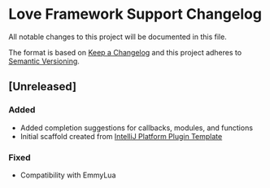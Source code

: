 <!-- Keep a Changelog guide -> https://keepachangelog.com -->

# Love Framework Support Changelog

All notable changes to this project will be documented in this file.

The format is based on [Keep a Changelog](http://keepachangelog.com/)
and this project adheres to [Semantic Versioning](http://semver.org/).

## [Unreleased]

### Added

- Added completion suggestions for callbacks, modules, and functions
- Initial scaffold created from [IntelliJ Platform Plugin Template](https://github.com/JetBrains/intellij-platform-plugin-template)

### Fixed
- Compatibility with EmmyLua
